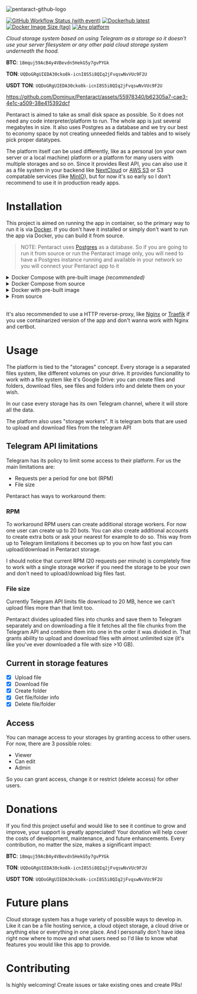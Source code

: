 ![pentaract-github-logo](https://github.com/Dominux/Pentaract/assets/55978340/db39e76f-4119-41c1-bbfd-9b59f40ab626)

[<img alt="GitHub Workflow Status (with event)" src="https://img.shields.io/github/actions/workflow/status/Dominux/Pentaract/docker-image.yml?style=plastic&logo=github">](https://github.com/Dominux/Pentaract/actions)
[<img alt="Dockerhub latest" src="https://img.shields.io/badge/dockerhub-latest-blue?logo=docker&style=plastic">](https://hub.docker.com/r/thedominux/pentaract)
[<img alt="Docker Image Size (tag)" src="https://img.shields.io/docker/image-size/thedominux/pentaract/latest?style=plastic&logo=docker&color=gold">](https://hub.docker.com/r/thedominux/pentaract/tags?page=1&name=latest)
[<img alt="Any platform" src="https://img.shields.io/badge/platform-any-green?style=plastic&logo=linux&logoColor=white">](https://github.com/Dominux/Pentaract)

_Cloud storage system based on using Telegram as a storage so it doesn't use your server filesystem or any other paid cloud storage system underneath the hood._

**BTC**: `18mquj59AcB4y4VBevdn5HekG5y7gvPYGk`

**TON**: `UQDoGRgUIEDA30cko8k-icnI8S5i8QIq2jFvqswNvVUc9F2U`

**USDT TON**: `UQDoGRgUIEDA30cko8k-icnI8S5i8QIq2jFvqswNvVUc9F2U`

https://github.com/Dominux/Pentaract/assets/55978340/b62305a7-cae3-4e1c-a509-38e415392dcf

Pentaract is aimed to take as small disk space as possible. So it does not need any code interpreter/platform to run. The whole app is just several megabytes in size. It also uses Postgres as a database and we try our best to economy space by not creating unneeded fields and tables and to wisely pick proper datatypes.

The platform itself can be used differently, like as a personal (on your own server or a local machine) platform or a platform for many users with multiple storages and so on. Since it provides Rest API, you can also use it as a file system in your backend like [NextCloud](https://nextcloud.com/) or [AWS S3](https://aws.amazon.com/s3/) or S3 compatable services (like [MinIO](https://min.io/)), but for now it's so early so I don't recommend to use it in production ready apps.

# Installation

This project is aimed on running the app in container, so the primary way to run it is via [Docker](https://www.docker.com/). If you don't have it installed or simply don't want to run the app via Docker, you can build it from source.

> NOTE: Pentaract uses [Postgres](https://www.postgresql.org/) as a database. So if you are going to run it from source or run the Pentaract image only, you will need to have a Postgres instance running and available in your network so you will connect your Pentaract app to it

<details>
  <summary>Docker Compose with pre-built image <i>(recommended)</i></summary>

The simplest way to run and manage the app

1. Create new directory for the app files and name it however you wish:

```sh
mkdir pentaract
```

2. Go to it and place `docker-compose.yml` file like this one:

```yaml
version: "3.9"

volumes:
  pentaract-db-volume:
    name: pentaract-db-volume

services:
  pentaract:
    container_name: pentaract
    image: thedominux/pentaract
    env_file:
      - .env
    ports:
      - ${PORT}:8000
    restart: unless-stopped
    depends_on:
      - db

  db:
    container_name: pentaract_db
    image: postgres:15.0-alpine
    environment:
      POSTGRES_USER: ${DATABASE_USER}
      POSTGRES_PASSWORD: ${DATABASE_PASSWORD}
    restart: unless-stopped
    volumes:
      - pentaract-db-volume:/var/lib/postgresql/data
```

And `.env` file like the next one. **Don't forget to set your superuser email, password and secret key**:

```env
PORT=8000
WORKERS=4
CHANNEL_CAPACITY=32
SUPERUSER_EMAIL=<YOUR-EMAIL>
SUPERUSER_PASS=<YOUR-PASSWORD>
ACCESS_TOKEN_EXPIRE_IN_SECS=1800
REFRESH_TOKEN_EXPIRE_IN_DAYS=14
SECRET_KEY=<YOUR-SECRET-KEY>
TELEGRAM_API_BASE_URL=https://api.telegram.org

DATABASE_USER=pentaract
DATABASE_PASSWORD=pentaract
DATABASE_NAME=pentaract
DATABASE_HOST=db
DATABASE_PORT=5432
```

Secret key can be set by your hand, but I strongly recommend to use long randomly generated sequences. So you either can generate it via some free websites that provide such funcionallity or by running something like this in the terminal:

```sh
openssl rand -hex 32
```

3. For now everything is set up so we can run our app:

```sh
docker compose up -d
```

To check if everything works fine you can go to http://localhost:8000 or to `http://<YOUR-PUBLIC-IP>:8000` if you run it on a server.

If there are troubles, you can check the logs, there may be some errors:

```sh
docker logs -f pentaract
```

</details>

<details>
  <summary>Docker Compose from source</summary>

Kind of simple way, but it's aimed to use it during development process

1. Clone the repository and go inside the newly created directory:

```sh
git clone git@github.com:Dominux/Pentaract.git
```

2. Copy `.env.example` to `.env`:

```sh
cp ./.env.example ./.env
```

and edit it like you wish.

3. For now everything is set up so we can run our app:

```sh
make up
```

To check if everything works fine you can go to http://localhost:8000 or to `http://<YOUR-PUBLIC-IP>:8000` if you run it on a server.

If there are troubles, you can check the logs, there may be some errors:

```sh
docker logs -f pentaract
```

</details>

<details>
  <summary>Docker with pre-built image</summary>

**TODO**

</details>

<details>
  <summary>From source</summary>

The most complex way to run the app.

Requires the next stuff to be installed:

- [Cargo](https://github.com/rust-lang/cargo)
- [Node.js](https://nodejs.org/en)
- [pnpm](https://pnpm.io/)
- [Postgres](https://www.postgresql.org/)

1. Create a directory to place all the app files wherever in your system:

```sh
mkdir ~/pentaract
```

2. Clone the repository and go inside the newly created directory:

```sh
git clone git@github.com:Dominux/Pentaract.git
```

3. Go to the `./pentaract` directory and build server side app:

```sh
cd ./pentaract
cargo build --release
```

and copy the target to the app directory (or create a soft link via `ln -s`, does not matter):

```sh
cp ./target/release/pentaract ~/pentaract/pentaract
```

4. Go to the `../ui` and build the UI side of the app:

```sh
cd ../ui
pnpm run build
```

and copy built files into the app directory:

```sh
cp ./dist/* ~/pentaract/ui/
```

5. Now go to the app directory:

```sh
cd ~/pentaract
```

6. Make sure that you have Postgres database ran in your system (or available from network)
7. Set all needed environment variables. You can check them in the [.env.example file](https://github.com/Dominux/Pentaract/blob/main/.env.example). **Don't forget to set right Postgres credentials, host and port**:

```sh
export PORT=8000
export WORKERS=4
# ...
```

8. Finally run the app:

```sh
./pentaract
```

To check if everything works fine you can go to http://localhost:8000 or to `http://<YOUR-PUBLIC-IP>:8000` if you run it on a server.

</details>

<br/>

It's also recommended to use a HTTP reverse-proxy, like [Nginx](https://www.nginx.com/) or [Traefik](https://traefik.io/traefik/) if you use containarized version of the app and don't wanna work with Nginx and certbot.

# Usage

The platform is tied to the "storages" concept. Every storage is a separated files system, like different volumes on your drive. It provides funcionallity to work with a file system like it's Google Drive: you can create files and folders, download files, see files and folders info and delete them on your wish.

In our case every storage has its own Telegram channel, where it will store all the data.

The platform also uses "storage workers". It is telegram bots that are used to upload and download files from the telegram API

## Telegram API limitations

Telegram has its policy to limit some access to their platform. For us the main limitations are:

- Requests per a period for one bot (RPM)
- File size

Pentaract has ways to workaround them:

### RPM

To workaround RPM users can create additional storage workers. For now one user can create up to 20 bots. You can also create additional accounts to create extra bots or ask your nearest for example to do so. This way from up to Telegram limitations it becomes up to you on how fast you can upload/download in Pentaract storage.

I should notice that current RPM (20 requests per minute) is completely fine to work with a single storage worker if you need the storage to be your own and don't need to upload/download big files fast.

### File size

Currently Telegram API limits file download to 20 MB, hence we can't upload files more than that limit too.

Pentaract divides uploaded files into chunks and save them to Telegram separately and on downloading a file it fetches all the file chunks from the Telegram API and combine them into one in the order it was divided in. That grants ability to upload and download files with almost unlimited size (it's like you've ever downloaded a file with size >10 GB).

## Current in storage features

- [x] Upload file
- [x] Download file
- [x] Create folder
- [x] Get file/folder info
- [x] Delete file/folder

## Access

You can manage access to your storages by granting access to other users. For now, there are 3 possible roles:

- Viewer
- Can edit
- Admin

So you can grant access, change it or restrict (delete access) for other users.

# Donations

If you find this project useful and would like to see it continue to grow and improve, your support is greatly appreciated! Your donation will help cover the costs of development, maintenance, and future enhancements. Every contribution, no matter the size, makes a significant impact:

**BTC**: `18mquj59AcB4y4VBevdn5HekG5y7gvPYGk`

**TON**: `UQDoGRgUIEDA30cko8k-icnI8S5i8QIq2jFvqswNvVUc9F2U`

**USDT TON**: `UQDoGRgUIEDA30cko8k-icnI8S5i8QIq2jFvqswNvVUc9F2U`

# Future plans

Cloud storage system has a huge variety of possible ways to develop in. Like it can be a file hosting service, a cloud object storage, a cloud drive or anything else or everything in one place. And I personally don't have idea right now where to move and what users need so I'd like to know what features you would like this app to provide.

# Contributing

Is highly welcoming! Create issues or take existing ones and create PRs!
